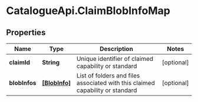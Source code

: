 # CatalogueApi.ClaimBlobInfoMap

## Properties
Name | Type | Description | Notes
------------ | ------------- | ------------- | -------------
**claimId** | **String** | Unique identifier of claimed capability or standard | [optional] 
**blobInfos** | [**[BlobInfo]**](BlobInfo.md) | List of folders and files associated with this claimed capability or standard | [optional] 


